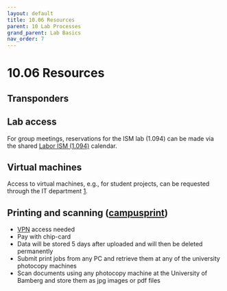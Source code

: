 ```yaml
---
layout: default
title: 10.06 Resources
parent: 10 Lab Processes
grand_parent: Lab Basics
nav_order: 7
---
```


# 10.06 Resources

## Transponders

## Lab access

For group meetings, reservations for the ISM lab (1.094) can be made via the shared [Labor ISM (1.094)](https://mailex.uni-bamberg.de/owa/#path=/calendar/view/Month) calendar.

## Virtual machines

Access to virtual machines, e.g., for student projects, can be requested through the IT department [1](https://www.uni-bamberg.de/its/wir/mitarbeiter/mai/).

## Printing and scanning ([campusprint](https://www.uni-bamberg.de/campusprint/))

+ [VPN](#vpn) access needed
+ Pay with chip-card
+ Data will be stored 5 days after uploaded and will then be deleted permanently
+ Submit print jobs from any PC and retrieve them at any of the university photocopy machines
+ Scan documents using any photocopy machine at the University of Bamberg and store them as jpg images or pdf files

<!-- 
Templates: letters, etc. -> directory
-->